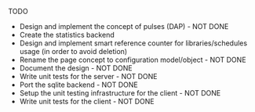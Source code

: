 TODO
-   Design and implement the concept of pulses (DAP) - NOT DONE
-   Create the statistics backend
-   Design and implement smart reference counter for libraries/schedules usage (in order to avoid deletion)
-   Rename the page concept to configuration model/object - NOT DONE
-   Document the design - NOT DONE
-   Write unit tests for the server - NOT DONE
-   Port the sqlite backend - NOT DONE
-   Setup the unit testing infrastructure for the client - NOT DONE
-   Write unit tests for the client - NOT DONE

